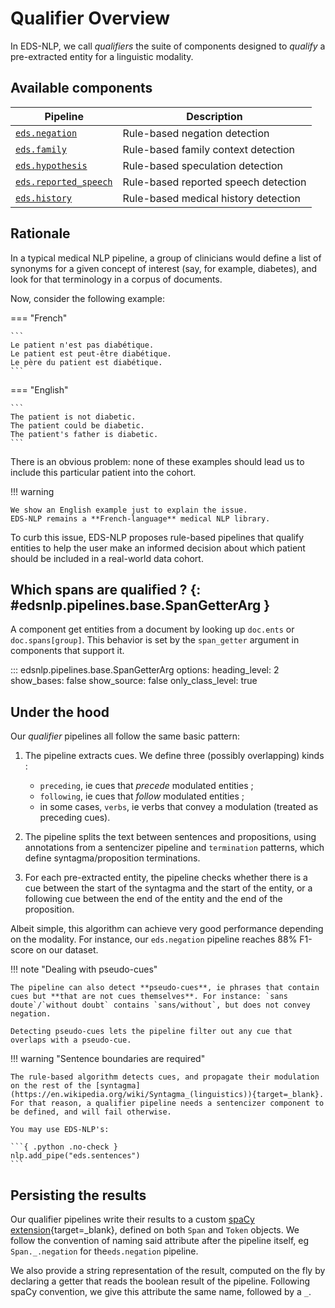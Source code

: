 # Qualifier Overview

In EDS-NLP, we call _qualifiers_ the suite of components designed to _qualify_ a
pre-extracted entity for a linguistic modality.

## Available components

<!-- --8<-- [start:components] -->

| Pipeline                                                       | Description                          |
|----------------------------------------------------------------|--------------------------------------|
| [`eds.negation`](/pipelines/qualifiers/negation)               | Rule-based negation detection        |
| [`eds.family`](/pipelines/qualifiers/family)                   | Rule-based family context detection  |
| [`eds.hypothesis`](/pipelines/qualifiers/hypothesis)           | Rule-based speculation detection     |
| [`eds.reported_speech`](/pipelines/qualifiers/reported-speech) | Rule-based reported speech detection |
| [`eds.history`](/pipelines/qualifiers/history)                 | Rule-based medical history detection |

<!-- --8<-- [end:components] -->

## Rationale

In a typical medical NLP pipeline, a group of clinicians would define a list of synonyms for a given concept of interest (say, for example, diabetes), and look for that terminology in a corpus of documents.

Now, consider the following example:

=== "French"

    ```
    Le patient n'est pas diabétique.
    Le patient est peut-être diabétique.
    Le père du patient est diabétique.
    ```

=== "English"

    ```
    The patient is not diabetic.
    The patient could be diabetic.
    The patient's father is diabetic.
    ```

There is an obvious problem: none of these examples should lead us to include this particular patient into the cohort.

!!! warning

    We show an English example just to explain the issue.
    EDS-NLP remains a **French-language** medical NLP library.

To curb this issue, EDS-NLP proposes rule-based pipelines that qualify entities to help the user make an informed decision about which patient should be included in a real-world data cohort.

## Which spans are qualified ? {: #edsnlp.pipelines.base.SpanGetterArg }

A component get entities from a document by looking up `doc.ents` or `doc.spans[group]`. This behavior is set by the `span_getter` argument in components that support it.

::: edsnlp.pipelines.base.SpanGetterArg
    options:
        heading_level: 2
        show_bases: false
        show_source: false
        only_class_level: true

## Under the hood

Our _qualifier_ pipelines all follow the same basic pattern:

1.  The pipeline extracts cues. We define three (possibly overlapping) kinds :

    - `preceding`, ie cues that _precede_ modulated entities ;
    - `following`, ie cues that _follow_ modulated entities ;
    - in some cases, `verbs`, ie verbs that convey a modulation (treated as preceding cues).

2.  The pipeline splits the text between sentences and propositions, using annotations from a sentencizer pipeline and `termination` patterns, which define syntagma/proposition terminations.

3.  For each pre-extracted entity, the pipeline checks whether there is a cue between the start of the syntagma and the start of the entity, or a following cue between the end of the entity and the end of the proposition.

Albeit simple, this algorithm can achieve very good performance depending on the modality. For instance, our `eds.negation` pipeline reaches 88% F1-score on our dataset.

!!! note "Dealing with pseudo-cues"

    The pipeline can also detect **pseudo-cues**, ie phrases that contain cues but **that are not cues themselves**. For instance: `sans doute`/`without doubt` contains `sans/without`, but does not convey negation.

    Detecting pseudo-cues lets the pipeline filter out any cue that overlaps with a pseudo-cue.

!!! warning "Sentence boundaries are required"

    The rule-based algorithm detects cues, and propagate their modulation on the rest of the [syntagma](https://en.wikipedia.org/wiki/Syntagma_(linguistics)){target=_blank}. For that reason, a qualifier pipeline needs a sentencizer component to be defined, and will fail otherwise.

    You may use EDS-NLP's:

    ```{ .python .no-check }
    nlp.add_pipe("eds.sentences")
    ```

## Persisting the results

Our qualifier pipelines write their results to a custom [spaCy extension](https://spacy.io/usage/processing-pipelines#custom-components-attributes){target=_blank}, defined on both `Span` and `Token` objects. We follow the convention of naming said attribute after the pipeline itself, eg `Span._.negation` for the`eds.negation` pipeline.

We also provide a string representation of the result, computed on the fly by declaring a getter that reads the boolean result of the pipeline. Following spaCy convention, we give this attribute the same name, followed by a `_`.
